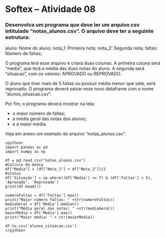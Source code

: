 # Softex – Atividade 08

### Desenvolva um programa que deve ler um arquivo csv intitulado “notas_alunos.csv”. O arquivo deve ter a seguinte estrutura:
aluno: Nome do aluno;
nota_1: Primeira nota;
nota_2: Segunda nota;
faltas: Número de faltas;

O programa lerá esse arquivo e criará duas colunas. A primeira coluna será “media”, que terá a média das duas notas do aluno. A segunda será “situacao”, com os valores: APROVADO ou REPROVADO.

O aluno que tiver mais de 5 faltas ou possuir média menor que sete, será reprovado. O programa deverá salvar esse novo dataframe com o nome “alunos_situacao.csv”.

Por fim, o programa deverá mostrar na tela:
- o maior número de faltas;
- a média geral das notas dos alunos;
- e a maior média.

Veja em anexo um exemplo do arquivo “notas_alunos.csv”.

```
<python> 
import pandas as pd
import numpy as np

df = pd.read_csv("notas_alunos.csv")
#Calculo da média 
df["Media"] = (df["Nota_1"] + df["Nota_2"])/2
#status
df['Situação'] = np.where((df['Media'] >= 7) & (df['Faltas'] < 5), 'Aprovado', 'Reprovado')
print(df.head())

numeroFaltas = df['Faltas'].max()
print("Maior número faltas: " +str(numeroFaltas))
mediaGeral = df['Media'].median()
print("Média geral das notas: " +str(mediaGeral))
maiorMedia = df['Media'].max()
print("Maior média: " + str(maiorMedia))

df.to_csv('alunos_situacao.csv')
</python> 
```
